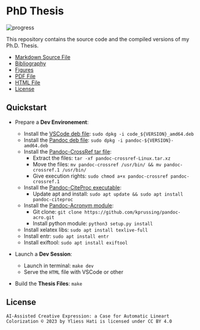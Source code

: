 <p align="center">
    <h1>PhD Thesis</h1>
    <img alt="progress" src="https://progress-bar.dev/6?title=16/251 Pages" />
</p>

This repository contains the source code and the compiled versions of my Ph.D. Thesis.

- [Markdown Source File](/thesis.md)
- [Bibliography](/bibliography.bib)
- [Figures](/figures)
- [PDF File](/thesis.pdf)
- [HTML File](/docs/index.html)
- [License](/LICENSE)

## Quickstart

- Prepare a **Dev Environement**:
    - Install the [VSCode deb file](https://code.visualstudio.com/): `sudo dpkg -i code_${VERSION}_amd64.deb`
    - Install the [Pandoc deb file](https://github.com/jgm/pandoc/releases): `sudo dpkg -i pandoc-${VERSION}-amd64.deb`
    - Install the [Pandoc-CrossRef tar file](https://github.com/lierdakil/pandoc-crossref/releases):
        - Extract the files: `tar -xf pandoc-crossref-Linux.tar.xz`
        - Move the files: `mv pandoc-crossref /usr/bin/ && mv pandoc-crossref.1 /usr/bin/`
        - Give execution rights: `sudo chmod a+x pandoc-crossref pandoc-crossref.1`
    - Install the [Pandoc-CiteProc executable](https://github.com/jgm/pandoc-citeproc/releases):
        - Update apt and install: `sudo apt update && sudo apt install pandoc-citeproc`
    - Install the [Pandoc-Acronym module](https://github.com/kprussing/pandoc-acro.git):
        - Git clone: `git clone https://github.com/kprussing/pandoc-acro.git`
        - Install python module: `python3 setup.py install`
    - Install xelatex libs: `sudo apt install texlive-full`
    - Install entr: `sudo apt install entr`
    - Install exiftool: `sudo apt install exiftool`

- Launch a **Dev Session**:
    - Launch in terminal: `make dev`
    - Serve the `HTML` file with VSCode or other
- Build the **Thesis Files**: `make`

## License

```
AI-Assisted Creative Expression: a Case for Automatic Lineart Colorization © 2023 by Yliess Hati is licensed under CC BY 4.0
```